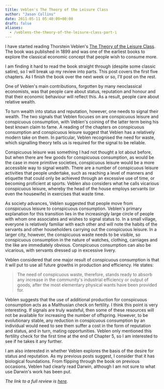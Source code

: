 ```yaml
---
title: Veblen's The Theory of the Leisure Class
author: "Jason Collins"
date: 2011-05-11 05:40:09+00:00
draft: false
aliases:
  - /veblens-the-theory-of-the-leisure-class-part-i
---
```


I have started reading Thorstein Veblen's [The Theory of the Leisure Class](https://www.jasoncollins.blog/thorstein-veblens-the-theory-of-the-leisure-class/). The book was published in 1899 and was one of the earliest books to explore the classical economic concept that people wish to consume more.

I am finding it hard to read the book straight through (despite some classic satire), so I will break up my review into parts. This post covers the first five chapters. As I finish the book over the next week or so, I'll post on the rest.

One of Veblen's main contributions, forgotten by many neoclassical economists, was that people care about status, reputation and honour and that their economic behaviour will reflect this. As a result, people care about relative wealth.

To turn wealth into status and reputation, however, one needs to signal their wealth. The two signals that Veblen focuses on are conspicuous leisure and conspicuous consumption, with Veblen's coining of the latter term being his best known claim to fame. A reading of the chapters on conspicuous consumption and conspicuous leisure suggest that Veblen has a relatively modern take on them. In particular, Veblen recognised the need for waste, which signalling theory tells us is required for the signal to be reliable.

Conspicuous leisure was something I had not thought a lot about before, but when there are few goods for conspicuous consumption, as would be the case in more primitive societies, conspicuous leisure would be a more accessible way to signal wealth. There are a number of conspicuous leisure activities that people undertake, such as reaching a level of manners and etiquette that could only be achieved through an excessive use of time, or becoming proficient at sports. Veblen also considers what he calls vicarious conspicuous leisure, whereby the head of the house employs servants (or even the housewife) in exercises that waste time.

As society advances, Veblen suggested that people move from conspicuous leisure to conspicuous consumption. Veblen's primary explanation for this transition lies in the increasingly large circle of people with whom one associates and wishes to signal status to. In a small village, everyone is relatively familiar with each other and will note the habits of the servants and other householders carrying out the conspicuous leisure. In a larger city, however, the conspicuous waste needs to be visible, so conspicuous consumption in the nature of watches, clothing, carriages and the like are immediately obvious. Conspicuous consumption can also be vicarious, with servants dressed up in excessive livery.

Veblen considered that one major result of conspicuous consumption is that it will put to use all future growths in production and efficiency. He states:

>The need of conspicuous waste, therefore, stands ready to absorb any increase in the community's industrial efficiency or output of goods, after the most elementary physical wants have been provided for.

Veblen suggests that the use of additional production for conspicuous consumption acts as a Malthusian check on fertility. I think this point is very interesting. If signals are truly wasteful, then some of these resources will not be available for increasing the number of offspring. However, to be evolutionary stable, any reduction in conspicuous consumption by an individual would need to see them suffer a cost in the form of reputation and status, and in turn, mating opportunities. Veblen only mentioned this fertility check for the first time at the end of Chapter 5, so I am interested to see if he takes it any further.

I am also interested in whether Veblen explores the basis of the desire for status and reputation. As my previous posts suggest, I consider that it has biological foundations. From flipping through the book on previous occasions, Veblen had clearly read Darwin, although I am not sure to what use Darwin's work has been put.

_The link to a full review is [here](https://www.jasoncollins.blog/thorstein-veblens-the-theory-of-the-leisure-class/)._
